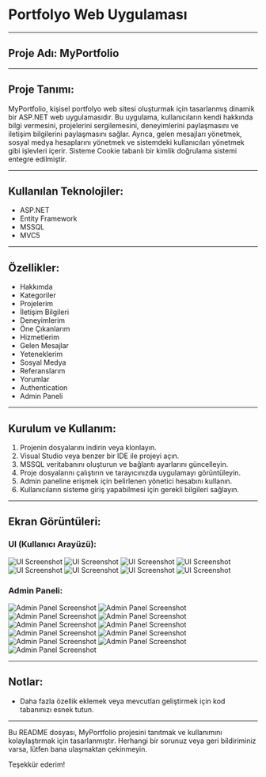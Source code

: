 <h1>Portfolyo Web Uygulaması</h1>

<hr>

<h2>Proje Adı: MyPortfolio</h2>

<hr>

<h2>Proje Tanımı:</h2>
<p>MyPortfolio, kişisel portfolyo web sitesi oluşturmak için tasarlanmış dinamik bir ASP.NET web uygulamasıdır. Bu uygulama, kullanıcıların kendi hakkında bilgi vermesini, projelerini sergilemesini, deneyimlerini paylaşmasını ve iletişim bilgilerini paylaşmasını sağlar. Ayrıca, gelen mesajları yönetmek, sosyal medya hesaplarını yönetmek ve sistemdeki kullanıcıları yönetmek gibi işlevleri içerir. Sisteme Cookie tabanlı bir kimlik doğrulama sistemi entegre edilmiştir.</p>

<hr>

<h2>Kullanılan Teknolojiler:</h2>
<ul>
    <li>ASP.NET</li>
    <li>Entity Framework</li>
    <li>MSSQL</li>
    <li>MVC5</li>
</ul>

<hr>

<h2>Özellikler:</h2>
<ul>
    <li>Hakkımda</li>
    <li>Kategoriler</li>
    <li>Projelerim</li>
    <li>İletişim Bilgileri</li>
    <li>Deneyimlerim</li>
    <li>Öne Çıkanlarım</li>
    <li>Hizmetlerim</li>
    <li>Gelen Mesajlar</li>
    <li>Yeteneklerim</li>
    <li>Sosyal Medya</li>
    <li>Referanslarım</li>
    <li>Yorumlar</li>
    <li>Authentication</li>
    <li>Admin Paneli</li>
</ul>

<hr>

<h2>Kurulum ve Kullanım:</h2>
<ol>
    <li>Projenin dosyalarını indirin veya klonlayın.</li>
    <li>Visual Studio veya benzer bir IDE ile projeyi açın.</li>
    <li>MSSQL veritabanını oluşturun ve bağlantı ayarlarını güncelleyin.</li>
    <li>Proje dosyalarını çalıştırın ve tarayıcınızda uygulamayı görüntüleyin.</li>
    <li>Admin paneline erişmek için belirlenen yönetici hesabını kullanın.</li>
    <li>Kullanıcıların sisteme giriş yapabilmesi için gerekli bilgileri sağlayın.</li>
</ol>

<hr>

<h2>Ekran Görüntüleri:</h2>

<h3>UI (Kullanıcı Arayüzü):</h3>
<img src="https://i.hizliresim.com/oc6toac.png" alt="UI Screenshot">
<img src="https://i.hizliresim.com/7idcwxg.png" alt="UI Screenshot">
<img src="https://i.hizliresim.com/e62w34n.png" alt="UI Screenshot">
<img src="https://i.hizliresim.com/kulrycw.png" alt="UI Screenshot">
<img src="https://i.hizliresim.com/n2youmh.png" alt="UI Screenshot">
<img src="https://i.hizliresim.com/8ic09ng.png" alt="UI Screenshot">
<img src="https://i.hizliresim.com/hy3tqml.png" alt="UI Screenshot">
<img src="https://i.hizliresim.com/26j0qqt.png" alt="UI Screenshot">
<h3>Admin Paneli:</h3>
<img src="https://i.hizliresim.com/pgwc6jm.png" alt="Admin Panel Screenshot">
<img src="https://i.hizliresim.com/r89iu2w.png" alt="Admin Panel Screenshot">
<img src="https://i.hizliresim.com/ex310rp.png" alt="Admin Panel Screenshot">
<img src="https://i.hizliresim.com/pm87g01.png" alt="Admin Panel Screenshot">
<img src="https://i.hizliresim.com/pxnilsv.png" alt="Admin Panel Screenshot">
<img src="https://i.hizliresim.com/kkqreot.png" alt="Admin Panel Screenshot">
<img src="https://hizliresim.com/to2bbqf" alt="Admin Panel Screenshot">
<img src="https://i.hizliresim.com/6aelld0.png" alt="Admin Panel Screenshot">
<img src="https://i.hizliresim.com/p1j6nww.png" alt="Admin Panel Screenshot">
<img src="https://i.hizliresim.com/ls5tvtw.png" alt="Admin Panel Screenshot">
<img src="https://i.hizliresim.com/mwccniu.png" alt="Admin Panel Screenshot">
<hr>

<h2>Notlar:</h2>
<ul>
    <li>Daha fazla özellik eklemek veya mevcutları geliştirmek için kod tabanınızı esnek tutun.</li>
</ul>

<hr>

<p>Bu README dosyası, MyPortfolio projesini tanıtmak ve kullanımını kolaylaştırmak için tasarlanmıştır. Herhangi bir sorunuz veya geri bildiriminiz varsa, lütfen bana ulaşmaktan çekinmeyin.</p>

<p>Teşekkür ederim!</p>
